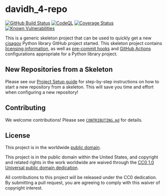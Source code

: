 # davidh_4-repo #

[![GitHub Build Status](https://github.com/cisagov/davidh_4-repo/workflows/build/badge.svg)](https://github.com/cisagov/davidh_4-repo/actions)
[![CodeQL](https://github.com/cisagov/davidh_4-repo/workflows/CodeQL/badge.svg)](https://github.com/cisagov/davidh_4-repo/actions/workflows/codeql-analysis.yml)
[![Coverage Status](https://coveralls.io/repos/github/cisagov/davidh_4-repo/badge.svg?branch=develop)](https://coveralls.io/github/cisagov/davidh_4-repo?branch=develop)
[![Known Vulnerabilities](https://snyk.io/test/github/cisagov/davidh_4-repo/develop/badge.svg)](https://snyk.io/test/github/cisagov/davidh_4-repo)

This is a generic skeleton project that can be used to quickly get a
new [cisagov](https://github.com/cisagov) Python library GitHub
project started.  This skeleton project contains [licensing
information](LICENSE), as well as
[pre-commit hooks](https://pre-commit.com) and
[GitHub Actions](https://github.com/features/actions) configurations
appropriate for a Python library project.

## New Repositories from a Skeleton ##

Please see our [Project Setup guide](https://github.com/cisagov/development-guide/tree/develop/project_setup)
for step-by-step instructions on how to start a new repository from
a skeleton. This will save you time and effort when configuring a
new repository!

## Contributing ##

We welcome contributions!  Please see [`CONTRIBUTING.md`](CONTRIBUTING.md) for
details.

## License ##

This project is in the worldwide [public domain](LICENSE).

This project is in the public domain within the United States, and
copyright and related rights in the work worldwide are waived through
the [CC0 1.0 Universal public domain
dedication](https://creativecommons.org/publicdomain/zero/1.0/).

All contributions to this project will be released under the CC0
dedication. By submitting a pull request, you are agreeing to comply
with this waiver of copyright interest.
